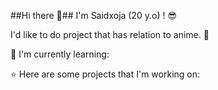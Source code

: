 ##Hi there 👋##
I'm Saidxoja (20 y.o) ! 😎

I'd like to do project that has relation to anime. 👻

📃 I'm currently learning:

⭐ Here are some projects that I'm working on:

